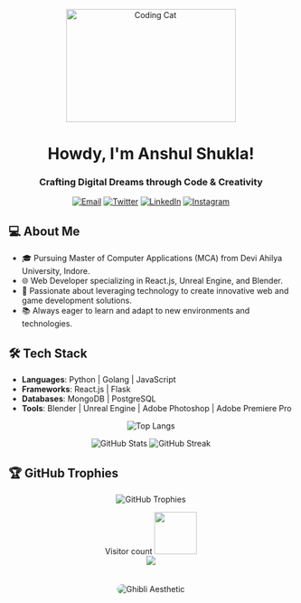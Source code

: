 <p align="center">
  <img src="https://64.media.tumblr.com/3018ffa3dae206cb272d927b925c9dcc/tumblr_mp5uclkzjg1qlv2d3o3_500.gifv" alt="Coding Cat" width="300" height="200"/>
</p>

<h1 align="center">Howdy, I'm Anshul Shukla!</h1>
<h3 align="center">Crafting Digital Dreams through Code & Creativity</h3>

<p align="center">
  <a href="mailto:shulhulanshul@gmail.com"><img src="https://img.shields.io/badge/✉️%20Email-Drop%20me%20a%20message-blue" alt="Email"></a>
  <a href="https://x.com/Lousy_Cake" target="_blank"><img src="https://img.shields.io/badge/🐦%20Twitter-Follow%20me-blue" alt="Twitter"></a>
  <a href="https://linkedin.com/in/anshul-shukla-a40163264" target="_blank"><img src="https://img.shields.io/badge/🔗%20LinkedIn-Connect%20with%20me-blue" alt="LinkedIn"></a>
  <a href="https://www.instagram.com/lousycake/" target="_blank"><img src="https://img.shields.io/badge/📷%20Instagram-Follow%20me-pink" alt="Instagram"></a>
</p>

## 💻 About Me

- 🎓 Pursuing Master of Computer Applications (MCA) from Devi Ahilya University, Indore.
- 🌐 Web Developer specializing in React.js, Unreal Engine, and Blender.
- 🚀 Passionate about leveraging technology to create innovative web and game development solutions.
- 📚 Always eager to learn and adapt to new environments and technologies.

## 🛠 Tech Stack

- **Languages**: Python | Golang | JavaScript
- **Frameworks**: React.js | Flask
- **Databases**: MongoDB | PostgreSQL
- **Tools**: Blender | Unreal Engine | Adobe Photoshop | Adobe Premiere Pro

<p align="center">
  <img src="https://github-readme-stats.vercel.app/api/top-langs/?username=lousycake&show_icons=true&theme=gotham" alt="Top Langs">
</p>

<p align="center">
  <img src="https://github-readme-stats.vercel.app/api?username=lousycake&show_icons=true&theme=gotham" alt="GitHub Stats">
  <img src="http://github-readme-streak-stats.herokuapp.com?user=lousycake&theme=gotham" alt="GitHub Streak">
</p>

## 🏆 GitHub Trophies

<p align="center">
  <img src="https://github-profile-trophy.vercel.app/?username=lousycake&theme=radical&no-frame=false&no-bg=true&margin-w=4" alt="GitHub Trophies"/>
</p>

<p align="center"> 
  Visitor count <img src="https://media.giphy.com/media/LnQjpWaON8nhr21vNW/giphy.gif" width="75"><br>
  <img src="https://profile-counter.glitch.me/lousycake/count.svg" />
</p>

<p align="center">
  <img src="https://64.media.tumblr.com/tumblr_m3k3epOSfH1r33ycxo1_500.gifv" alt="Ghibli Aesthetic" style="border-radius: 10px; margin-top: 20px;">
</p>
